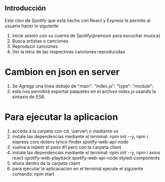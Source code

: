 
## Introducción

Este clon de Spotify que está hecho con React y Express le permite al usuario hacer lo siguiente

1. Inicie sesión con su cuenta de Spotify(premium para escuchar musica)
2. Busca artistas o canciones
3. Reproducir canciones
4. Ver la letra de las respectivas canciones reproducidas

# Cambion en json en server 

1. Se Agregp una línea debajo de "main": "index.js": "type": "module";
2. esto nos permitirá exportar paquetes en el archivo index.js usando la sintaxis de ES6.

# Para ejecutar la aplicacion 
1. acceda a la carpeta con cd .\server\ o mediante vs
2. instale las dependencias mediante el terminal: npm init --y, npm i express cors dotenv lyrics-finder spotify-web-api-node
3. vuelva a repetir el paso #1 pero con la carpeta client
4. instale las dependencias mediante el terminal: npm init --y, npm i axios react-spotify-web-playback spotify-web-api-node styled-components
5. ahora dentro de la carpeta client 
6. para ejecutar la aplicacacion en el terminal ejecute el siguiente comando: npm start

